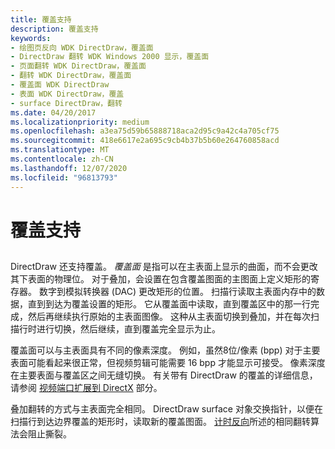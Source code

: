 ```yaml
---
title: 覆盖支持
description: 覆盖支持
keywords:
- 绘图页反向 WDK DirectDraw，覆盖面
- DirectDraw 翻转 WDK Windows 2000 显示，覆盖面
- 页面翻转 WDK DirectDraw，覆盖面
- 翻转 WDK DirectDraw，覆盖面
- 覆盖面 WDK DirectDraw
- 表面 WDK DirectDraw，覆盖
- surface DirectDraw，翻转
ms.date: 04/20/2017
ms.localizationpriority: medium
ms.openlocfilehash: a3ea75d59b65888718aca2d95c9a42c4a705cf75
ms.sourcegitcommit: 418e6617e2a695c9cb4b37b5b60e264760858acd
ms.translationtype: MT
ms.contentlocale: zh-CN
ms.lasthandoff: 12/07/2020
ms.locfileid: "96813793"
---
```

# <a name="overlay-support"></a>覆盖支持


## <span id="ddk_overlay_support_gg"></span><span id="DDK_OVERLAY_SUPPORT_GG"></span>


DirectDraw 还支持覆盖。 *覆盖面* 是指可以在主表面上显示的曲面，而不会更改其下表面的物理位。 对于叠加，会设置在包含覆盖图面的主图面上定义矩形的寄存器。 数字到模拟转换器 (DAC) 更改矩形的位置。 扫描行读取主表面内存中的数据，直到到达为覆盖设置的矩形。 它从覆盖面中读取，直到覆盖区中的那一行完成，然后再继续执行原始的主表面图像。 这种从主表面切换到叠加，并在每次扫描行时进行切换，然后继续，直到覆盖完全显示为止。

覆盖面可以与主表面具有不同的像素深度。 例如，虽然8位/像素 (bpp) 对于主要表面可能看起来很正常，但视频剪辑可能需要 16 bpp 才能显示可接受。 像素深度在主要表面与覆盖区之间无缝切换。 有关带有 DirectDraw 的覆盖的详细信息，请参阅 [视频端口扩展到 DirectX](video-port-extensions-to-directx.md) 部分。

叠加翻转的方式与主表面完全相同。 DirectDraw surface 对象交换指针，以便在扫描行到达边界覆盖的矩形时，读取新的覆盖图面。 [计时反向](timing-a-flip.md)所述的相同翻转算法会阻止撕裂。

 

 





